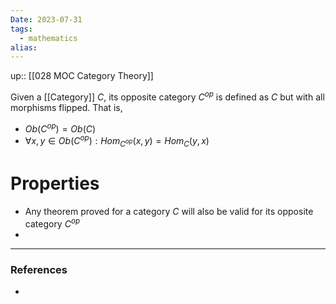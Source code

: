 ```yaml
---
Date: 2023-07-31
tags:
  - mathematics
alias: 
---
```

up:: [[028 MOC Category Theory]]

Given a [[Category]] $C$, its opposite category $C^{op}$ is defined as $C$ but with all morphisms flipped. That is,
- $Ob(C^{op}) = Ob(C)$
- $\forall x, y \in Ob(C^{op}): Hom_{C^{op}}(x, y) = Hom_C(y, x)$

# Properties
- Any theorem proved for a category $C$ will also be valid for its opposite category $C^{op}$
- 

---
### References
- 